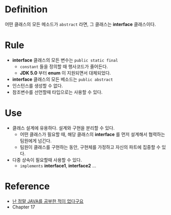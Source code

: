 # Definition
어떤 클래스의 모든 메소드가 `abstract` 라면, 그 클래스는 **interface** 클래스이다.

# Rule
* **interface** 클래스의 모든 변수는 `public static final`
	* `constant` 들을 정의할 때 행사코드가 줄어든다.
	* **JDK 5.0** 부터 **enum** 이 지원되면서 대체되었다.
* **interface** 클래스의 모든 베소드는 `public abstract`
* 인스턴스를 생성할 수 없다.
* 참조변수를 선언할때 타입으로는 사용할 수 있다.

# Use
* 클래스 설계에 유용하다. 설계와 구현을 분리할 수 있다.
	*  어떤 클래스가 필요할 때, 해당 클래스의 **interface** 를 먼저 설계해서 협력하는 팀원에게 넘긴다.
	*  팀원이 클래스를 구현하는 동안, 구현체를 가정하고 자신의 파트에 집중할 수 있다.
* 다중 상속이 필요할때 사용할 수 있다.
	* `implements` **interface1**, **interface2** ...

# Reference
* [난 정말 JAVA를 공부한 적이 없다구요](http://book.naver.com/bookdb/book_detail.nhn?bid=6056781)
* Chapter 17
